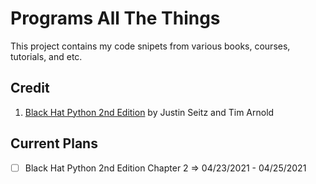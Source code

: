 # Programs All The Things

This project contains my code snipets from various books, courses, tutorials, and etc. 

## Credit

1. [Black Hat Python 2nd Edition]() by Justin Seitz and Tim Arnold

## Current Plans

- [ ] Black Hat Python 2nd Edition Chapter 2 => 04/23/2021 - 04/25/2021
